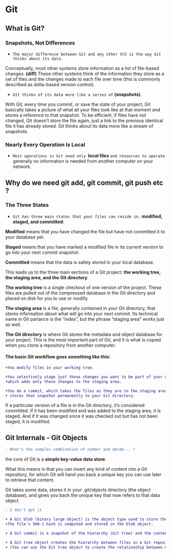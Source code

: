 # Git

## What is Git? 

### Snapshots, Not Differences
- `The major difference between Git and any other VCS is the way Git thinks about its data.`

Conceptually, most other systems store information as a list of file-based changes. **(diff)**
These other systems think of the information they store as a set of files and the changes made to each file over time
(this is commonly described as delta-based version control).

- `Git thinks of its data more like a series of` **(snapshots)**. 

With Git, every time you commit, or save the state of your project, Git basically takes a picture of what all your files look like at that moment and stores a reference to that snapshot. 
To be efficient, if files have not changed, Git doesn’t store the file again, just a link to the previous identical file it has already stored. Git thinks about its data more like a stream of snapshots.

### Nearly Every Operation Is Local
- `Most operations in Git need only `**local files** `and resources to operate` 
generally no information is needed from another computer on your network. 

## Why do we need git add, git commit, git push etc ?

### The Three States
- `Git has three main states that your files can reside in:` **modified, staged, and committed**:

**Modified** means that you have changed the file but have not committed it to your database yet.

**Staged** means that you have marked a modified file in its current version to go into your next commit snapshot.

**Committed** means that the data is safely stored in your local database.

This leads us to the three main sections of a Git project: **the working tree, the staging area, and the Git directory**.

**The working tree** is a single checkout of one version of the project. These files are pulled out of the compressed database in the Git directory and placed on disk for you to use or modify.

**The staging area** is a file, generally contained in your Git directory, that stores information about what will go into your next commit. Its technical name in Git parlance is the “index”, but the phrase “staging area” works just as well.

**The Git directory** is where Git stores the metadata and object database for your project. This is the most important part of Git, and it is what is copied when you clone a repository from another computer.

#### The basic Git workflow goes something like this:
```diff
+You modify files in your working tree.

+You selectively stage just those changes you want to be part of your next commit, 
+which adds only those changes to the staging area.

+You do a commit, which takes the files as they are in the staging area and 
+ stores that snapshot permanently to your Git directory.
```
If a particular version of a file is in the Git directory, it’s considered committed. If it has been modified and was added to the staging area, it is staged. And if it was changed since it was checked out but has not been staged, it is modified. 


## Git Internals - Git Objects

```diff
- What's the complex combination of number and abcde... ?
```
the core of Git is a **simple key-value data store**. 

What this means is that you can insert any kind of content into a Git repository, 
for which Git will hand you back a unique key you can use later to retrieve that content.

Git takes some data, stores it in your .git/objects directory (the object database), 
and gives you back the unique key that now refers to that data object.

``` diff
- I don't get it 
```
```diff
+ A Git blob (binary large object) is the object type used to store the contents of each file in a repository. 
+The file's SHA-1 hash is computed and stored in the blob object. 
```

```diff
+ A Git commit is a snapshot of the hierarchy (Git tree) and the contents of the files (Git blob) in a Git repository

+ A Git tree object creates the hierarchy between files in a Git repository. 
+ (You can use the Git tree object to create the relationship between directories and the files they contain)
```
